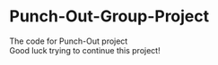 # Punch-Out-Group-Project
The code for Punch-Out project<br>
Good luck trying to continue this project!

